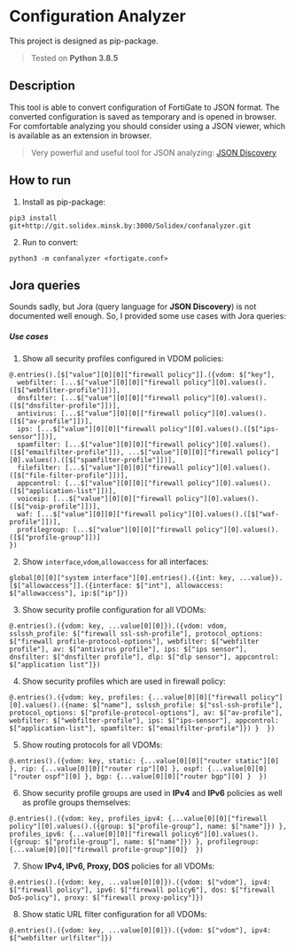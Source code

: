 # Configuration Analyzer

This project is designed as pip-package.
> Tested on **Python 3.8.5**

## Description

This tool is able to convert configuration of FortiGate to JSON format. The converted configuration is saved as temporary and is opened in browser.
For comfortable analyzing you should consider using a JSON viewer, which is available as an extension in browser.

> Very powerful and useful tool for JSON analyzing: [JSON Discovery](https://github.com/discoveryjs/browser-extension-json-discovery)

## How to run
1. Install as pip-package:
```
pip3 install git+http://git.solidex.minsk.by:3000/Solidex/confanalyzer.git
```

2. Run to convert:
```
python3 -m confanalyzer <fortigate.conf>
```

## Jora queries

Sounds sadly, but Jora (query language for **JSON Discovery**) is not documented well enough. So, I provided some use cases with Jora queries:



##### Use cases


1. Show all security profiles configured in VDOM policies:
```
@.entries().[$["value"][0][0]["firewall policy"]].({vdom: $["key"], 
  webfilter: [...$["value"][0][0]["firewall policy"][0].values().([$["webfilter-profile"]])],
  dnsfilter: [...$["value"][0][0]["firewall policy"][0].values().([$["dnsfilter-profile"]])],
  antivirus: [...$["value"][0][0]["firewall policy"][0].values().([$["av-profile"]])],
  ips: [...$["value"][0][0]["firewall policy"][0].values().([$["ips-sensor"]])],
  spamfilter: [...$["value"][0][0]["firewall policy"][0].values().([$["emailfilter-profile"]]), ...$["value"][0][0]["firewall policy"][0].values().([$["spamfilter-profile"]])],
  filefilter: [...$["value"][0][0]["firewall policy"][0].values().([$["file-filter-profile"]])],
  appcontrol: [...$["value"][0][0]["firewall policy"][0].values().([$["application-list"]])],
  voiceip: [...$["value"][0][0]["firewall policy"][0].values().([$["voip-profile"]])],
  waf: [...$["value"][0][0]["firewall policy"][0].values().([$["waf-profile"]])],
  profilegroup: [...$["value"][0][0]["firewall policy"][0].values().([$["profile-group"]])]
})
```

2. Show `interface`,`vdom`,`allowaccess` for all interfaces: 
```
global[0][0]["system interface"][0].entries().({int: key, ...value}).[$["allowaccess"]].({interface: $["int"], allowaccess: $["allowaccess"], ip:$["ip"]})
```

3. Show security profile configuration for all VDOMs:
```
@.entries().({vdom: key, ...value[0][0]}).({vdom: vdom, sslssh_profile: $["firewall ssl-ssh-profile"], protocol_options: $["firewall profile-protocol-options"], webfilter: $["webfilter profile"], av: $["antivirus profile"], ips: $["ips sensor"], dnsfilter: $["dnsfilter profile"], dlp: $["dlp sensor"], appcontrol: $["application list"]})
```

4. Show security profiles which are used in firewall policy:
```
@.entries().({vdom: key, profiles: {...value[0][0]["firewall policy"][0].values().({name: $["name"], sslssh_profile: $["ssl-ssh-profile"], protocol_options: $["profile-protocol-options"], av: $["av-profile"], webfilter: $["webfilter-profile"], ips: $["ips-sensor"], appcontrol: $["application-list"], spamfilter: $["emailfilter-profile"]}) }  })
```

5. Show routing protocols for all VDOMs:
```
@.entries().({vdom: key, static: {...value[0][0]["router static"][0] }, rip: {...value[0][0]["router rip"][0] }, ospf: {...value[0][0]["router ospf"][0] }, bgp: {...value[0][0]["router bgp"][0] }  })
```

6. Show security profile groups are used in **IPv4** and **IPv6** policies as well as profile groups themselves: 
```
@.entries().({vdom: key, profiles_ipv4: {...value[0][0]["firewall policy"][0].values().({group: $["profile-group"], name: $["name"]}) }, profiles_ipv6: {...value[0][0]["firewall policy6"][0].values().({group: $["profile-group"], name: $["name"]}) }, profilegroup: {...value[0][0]["firewall profile-group"][0]}  })
```

7. Show **IPv4, IPv6, Proxy, DOS** policies for all VDOMs:
``` 
@.entries().({vdom: key, ...value[0][0]}).({vdom: $["vdom"], ipv4: $["firewall policy"], ipv6: $["firewall policy6"], dos: $["firewall DoS-policy"], proxy: $["firewall proxy-policy"]})
```

8. Show static URL filter configuration for all VDOMs:
```
@.entries().({vdom: key, ...value[0][0]}).({vdom: $["vdom"], ipv4: $["webfilter urlfilter"]})
```